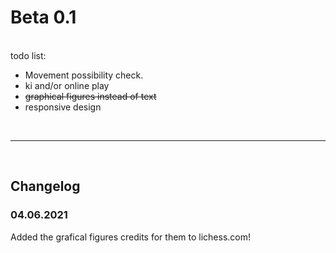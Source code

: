 <h1>Beta 0.1</h1>
<br>
todo list:<br>
<ul>
<li>Movement possibility check.</li>
<li>ki and/or online play</li>
<li><s>graphical figures instead of text</s></li>
<li>responsive design</li>
</ul>
<br>
<hr>
<br>
<h2>Changelog</h2>
<h3>04.06.2021</h3>
<p>Added the grafical figures credits for them to lichess.com!</p>
